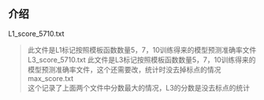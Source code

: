 介绍
------
L1_score_5710.txt
> 此文件是L1标记按照模板函数数量5，7，10训练得来的模型预测准确率文件
L3_score_5710.txt
> 此文件是L3标记按照模板函数数量5，7，10训练得来的模型预测准确率文件，这个还需要改，统计时没去掉标点的情况
max_score.txt<br>
> 这个记录了上面两个文件中分数最大的情况，L3的分数是没去标点的统计
